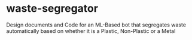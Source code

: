 # waste-segregator
Design documents and Code for an ML-Based bot that segregates waste automatically based on whether it is a Plastic, Non-Plastic or a Metal
